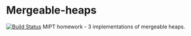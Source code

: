 # Mergeable-heaps
[![Build Status](https://travis-ci.com/aalekseevx/Mergeable-heaps.svg?branch=master)](https://travis-ci.com/aalekseevx/Mergeable-heaps)
MIPT homework - 3 implementations of mergeable heaps.

